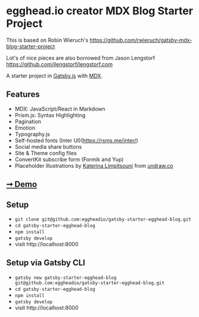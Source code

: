 # egghead.io creator MDX Blog Starter Project

This is based on Robin Wieruch's https://github.com/rwieruch/gatsby-mdx-blog-starter-project

Lot's of nice pieces are also borrowed from Jason Lengstorf https://github.com/jlengstorf/lengstorf.com

A starter project in [Gatsby.js](https://www.gatsbyjs.org/) with [MDX](https://github.com/mdx-js/mdx).

## Features

- MDX: JavaScript/React in Markdown
- Prism.js: Syntax Highlighting
- Pagination
- Emotion
- Typography.js
- Self-hosted fonts (Inter UI)(https://rsms.me/inter/)
- Social media share buttons
- Site & Theme config files
- ConvertKit subscribe form (Formik and Yup)
- Placeholder illustrations by [Katerina Limpitsouni](https://twitter.com/ninalimpi) from [undraw.co](https://undraw.co/)

## [➞ Demo](https://egghead-gatsby-starter.netlify.com/)

## Setup

- `git clone git@github.com:eggheadio/gatsby-starter-egghead-blog.git`
- `cd gatsby-starter-egghead-blog`
- `npm install`
- `gatsby develop`
- visit http://localhost:8000

## Setup via Gatsby CLI

- `gatsby new gatsby-starter-egghead-blog git@github.com:eggheadio/gatsby-starter-egghead-blog.git`
- `cd gatsby-starter-egghead-blog`
- `npm install`
- `gatsby develop`
- visit http://localhost:8000

